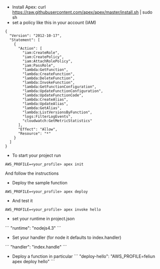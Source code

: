 - Install Apex: curl https://raw.githubusercontent.com/apex/apex/master/install.sh | sudo sh
- set a policy like this in your account (IAM)

```
{
  "Version": "2012-10-17",
  "Statement": [
    {
      "Action": [
        "iam:CreateRole",
        "iam:CreatePolicy",
        "iam:AttachRolePolicy",
        "iam:PassRole",
        "lambda:GetFunction",
        "lambda:CreateFunction",
        "lambda:DeleteFunction",
        "lambda:InvokeFunction",
        "lambda:GetFunctionConfiguration",
        "lambda:UpdateFunctionConfiguration",
        "lambda:UpdateFunctionCode",
        "lambda:CreateAlias",
        "lambda:UpdateAlias",
        "lambda:GetAlias",
        "lambda:ListVersionsByFunction",
        "logs:FilterLogEvents",
        "cloudwatch:GetMetricStatistics"
      ],
      "Effect": "Allow",
      "Resource": "*"
    }
  ]
}
```

- To start your project run

```
AWS_PROFILE=<your_profile> apex init
```
And follow the instructions

- Deploy the sample function
```
AWS_PROFILE=<your_profile> apex deploy
```
- And test it
```
AWS_PROFILE=<your_profile> apex invoke hello
```

- set your runtime in project.json

´´´
"runtime": "nodejs4.3"
´´´

- Set your handler (for node it defaults to index.handler)

´´´
"handler": "index.handle"
´´´

- Deploy a function in particular
´´´
"deploy-hello": "AWS_PROFILE=feliun apex deploy hello"
´´´



